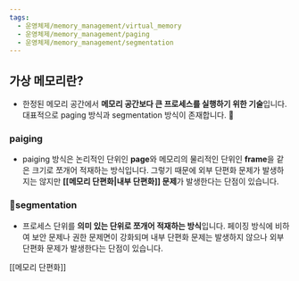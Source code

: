 ```yaml
---
tags:
  - 운영체제/memory_management/virtual_memory
  - 운영체제/memory_management/paging
  - 운영체제/memory_management/segmentation
---
```


## 가상 메모리란?
- 한정된 메모리 공간에서 **메모리 공간보다 큰 프로세스를 실행하기 위한 기술**입니다. 대표적으로 paging 방식과 segmentation 방식이 존재합니다. 

### paiging
- paiging 방식은 논리적인 단위인 **page**와 메모리의 물리적인 단위인 **frame**을 같은 크기로 쪼개어 적재하는 방식입니다. 그렇기 때문에 외부 단편화 문제가 발생하지는 않지만 **[[메모리 단편화|내부 단편화]] 문제**가 발생한다는 단점이 있습니다.

### segmentation
- 프로세스 단위를 **의미 있는 단위로 쪼개어 적재하는 방식**입니다. 페이징 방식에 비하여 보안 문제나 권한 문제면이 강화되며 내부 단편화 문제는 발생하지 않으나 외부 단편화 문제가 발생한다는 단점이 있습니다.

[[메모리 단편화]]